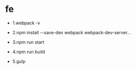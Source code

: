 # fe

+ 1.webpack -v
+ 2.npm install --save-dev webpack webpack-dev-server...
+ 3.npm run start

+ 4.npm run build
+ 5.gulp
